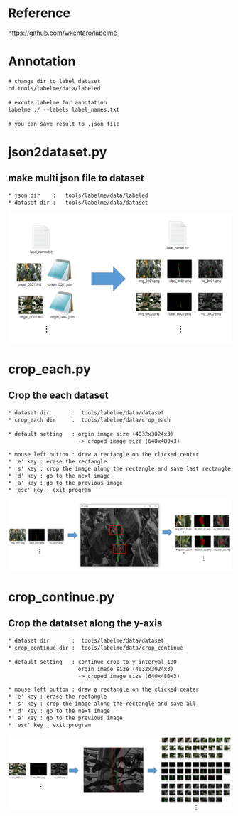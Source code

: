 # Reference
https://github.com/wkentaro/labelme


# Annotation
```
# change dir to label dataset
cd tools/labelme/data/labeled

# excute labelme for annotation
labelme ./ --labels label_names.txt

# you can save result to .json file
```

# json2dataset.py

## make multi json file to dataset

```
* json dir    :   tools/labelme/data/labeled
* dataset dir :   tools/labelme/data/dataset
```

![explain img](./doc/json_dataset.png)

# crop_each.py

## Crop the each dataset

```
* dataset dir       :  tools/labelme/data/dataset
* crop_each dir     :  tools/labelme/data/crop_each

* default setting   : orgin image size (4032x3024x3) 
                      -> croped image size (640x480x3)
```
```
* mouse left button : draw a rectangle on the clicked center
* 'e' key : erase the rectangle
* 's' key : crop the image along the rectangle and save last rectangle
* 'd' key : go to the next image
* 'a' key : go to the previous image
* 'esc' key : exit program
```

![explain img](./doc/crop_each.png)

# crop_continue.py

## Crop the datatset along the y-axis

```
* dataset dir       :  tools/labelme/data/dataset
* crop_continue dir :  tools/labelme/data/crop_continue

* default setting   : continue crop to y interval 100
                      orgin image size (4032x3024x3) 
                      -> croped image size (640x480x3)
```

```
* mouse left button : draw a rectangle on the clicked center
* 'e' key : erase the rectangle
* 's' key : crop the image along the rectangle and save all
* 'd' key : go to the next image
* 'a' key : go to the previous image
* 'esc' key : exit program
```

![explain img](./doc/crop_continue.png)
